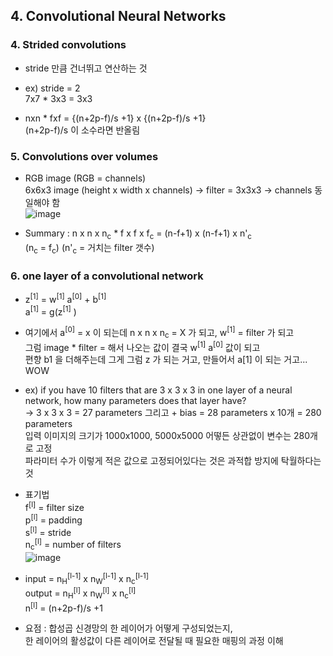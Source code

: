 ## 4. Convolutional Neural Networks

### 4. Strided convolutions
- stride 만큼 건너뛰고 연산하는 것
- ex) stride = 2  
	7x7 * 3x3 = 3x3

- nxn * fxf = {(n+2p-f)/s +1} x {(n+2p-f)/s +1}  
(n+2p-f)/s 이 소수라면 반올림

### 5. Convolutions over volumes
- RGB image (RGB = channels)  
  6x6x3 image (height x width x channels)
-> filter = 3x3x3 ->  channels 동일해야 함  
  ![image](https://github.com/user-attachments/assets/d33ea75d-5bcf-4d1f-9bdf-40835ac86cf0)


- Summary : n x n x n<sub>c</sub>  *  f x f x f<sub>c</sub> = (n-f+1) x (n-f+1) x n'<sub>c</sub>   
  (n<sub>c</sub> = f<sub>c</sub>) (n'<sub>c</sub> = 거치는 filter 갯수)


### 6. one layer of a convolutional network

- z<sup>[1]</sup> = w<sup>[1]</sup> a<sup>[0]</sup> + b<sup>[1]</sup>   
  a<sup>[1]</sup> = g(z<sup>[1]</sup> )

- 여기에서 a<sup>[0]</sup> = x 이 되는데 n x n x n<sub>c</sub> = X 가 되고, w<sup>[1]</sup> = filter 가 되고  
  그럼 image * filter = 해서 나오는 값이 결국 w<sup>[1]</sup> a<sup>[0]</sup> 값이 되고  
  편향 b1 을 더해주는데 그게 그럼 z 가 되는 거고, 만들어서 a[1] 이 되는 거고... WOW

- ex) if you have 10 filters that are 3 x 3 x 3 in one layer of a neural network, how many parameters does that layer have?  
  -> 3 x 3 x 3 = 27 parameters 그리고 + bias  = 28 parameters x 10개 = 280 parameters  
  입력 이미지의 크기가 1000x1000, 5000x5000 어떻든 상관없이 변수는 280개로 고정  
  파라미터 수가 이렇게 적은 값으로 고정되어있다는 것은 과적합 방지에 탁월하다는 것 

- 표기법  
  f<sup>[l]</sup> = filter size  
  p<sup>[l]</sup> = padding  
  s<sup>[l]</sup> = stride  
  n<sub>c</sub><sup>[l]</sup> = number of filters  
  ![image](https://github.com/user-attachments/assets/1144717b-fca7-4d5d-9a7a-bf4e787d29d2)  


- input = n<sub>H</sub><sup>[l-1]</sup> x n<sub>W</sub><sup>[l-1]</sup> x n<sub>c</sub><sup>[l-1]</sup>  
  output = n<sub>H</sub><sup>[l]</sup> x n<sub>W</sub><sup>[l]</sup> x n<sub>c</sub><sup>[l]</sup>  
  n<sup>[l]</sup> = (n+2p-f)/s +1

- 요점 : 합성곱 신경망의 한 레이어가 어떻게 구성되었는지,  
  한 레이어의 활성값이 다른 레이어로 전달될 때 필요한 매핑의 과정 이해
